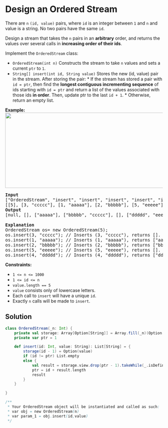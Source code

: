 # Design an Ordered Stream

There are `n` `(id, value)` pairs, where `id` is an integer between `1` and `n` and value is a string. No two pairs have the same `id`.

Design a stream that takes the `n` pairs in an **arbitrary** order, and returns the values over several calls in **increasing order of their ids**.

Implement the `OrderedStream` class:

* `OrderedStream(int n)` Constructs the stream to take `n` values and sets a current `ptr` to `1`.
* `String[] insert(int id, String value)` Stores the new (id, value) pair in the stream. After storing the pair:
		* If the stream has stored a pair with `id = ptr`, then find the **longest contiguous incrementing sequence** of ids starting with `id = ptr` and return a list of the values associated with those ids **in order**. Then, update ptr to the last `id + 1`.
		* Otherwise, return an empty list.

**Example:**
<img alt="" src="https://assets.leetcode.com/uploads/2020/11/10/q1.gif" style="width: 682px; height: 240px;">
<pre>
<b>Input</b>
["OrderedStream", "insert", "insert", "insert", "insert", "insert"]
[[5], [3, "ccccc"], [1, "aaaaa"], [2, "bbbbb"], [5, "eeeee"], [4, "ddddd"]]
<b>Output</b>
[null, [], ["aaaaa"], ["bbbbb", "ccccc"], [], ["ddddd", "eeeee"]]

<b>Explanation</b>
OrderedStream os= new OrderedStream(5);
os.insert(3, "ccccc"); // Inserts (3, "ccccc"), returns [].
os.insert(1, "aaaaa"); // Inserts (1, "aaaaa"), returns ["aaaaa"].
os.insert(2, "bbbbb"); // Inserts (2, "bbbbb"), returns ["bbbbb", "ccccc"].
os.insert(5, "eeeee"); // Inserts (5, "eeeee"), returns [].
os.insert(4, "ddddd"); // Inserts (4, "ddddd"), returns ["ddddd", "eeeee"].
</pre>

**Constraints:**

* `1 <= n <= 1000`
* `1 <= id <= n`
* `value.length == 5`
* `value` consists only of lowercase letters.
* Each call to `insert` will have a unique `id`.
* Exactly `n` calls will be made to `insert`.

## Solution

```scala
class OrderedStream(_n: Int) {
    private val storage: Array[Option[String]] = Array.fill(_n)(Option.empty)
    private var ptr = 1

    def insert(id: Int, value: String): List[String] = {
        storage(id - 1) = Option(value)
        if (id != ptr) List.empty
        else {
            val result = storage.view.drop(ptr - 1).takeWhile(_.isDefined).map(_.get).toList
            ptr = id + result.length
            result
        }
    }

}

/**
 * Your OrderedStream object will be instantiated and called as such:
 * var obj = new OrderedStream(n)
 * var param_1 = obj.insert(id,value)
 */
```
